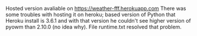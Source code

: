 Hosted version avaliable on https://weather-fff.herokuapp.com
There was some troubles with hosting it on heroku; based version of Python that Heroku install is 3.6.1 and with that version he couldn't see higher version of pyowm than 2.10.0 (no idea why).
File runtime.txt resolved that problem.